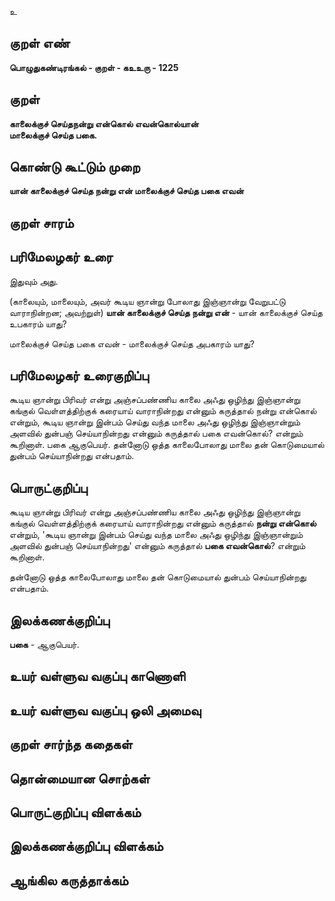 உ

## குறள் எண் 

**பொழுதுகண்டிரங்கல் - குறள் - கஉஉரு - 1225**

## குறள் 

**காலைக்குச் செய்தநன்று என்கொல் எவன்கொல்யான்  
மாலைக்குச் செய்த பகை.** 

## கொண்டு கூட்டும் முறை

**யான் காலைக்குச் செய்த நன்று என் மாலைக்குச் செய்த பகை எவன்**

## குறள் சாரம் 


## பரிமேலழகர் உரை

இதுவும் அது. 

(காலையும், மாலையும், அவர் கூடிய ஞான்று போலாது இஞ்ஞான்று வேறுபட்டு வாராநின்றன; அவற்றுள்) 
**யான் காலைக்குச் செய்த நன்று என்** - யான் காலைக்குச் செய்த உபகாரம் யாது? 

மாலைக்குச் செய்த பகை எவன் - மாலைக்குச் செய்த அபகாரம் யாது?

## பரிமேலழகர் உரைகுறிப்பு   

கூடிய ஞான்று பிரிவர் என்று அஞ்சப்பண்ணிய காலை அஃது ஒழிந்து இஞ்ஞான்று கங்குல் வெள்ளத்திற்குக் கரையாய் வாராநின்றது என்னும் கருத்தால் நன்று என்கொல் என்றும், கூடிய ஞான்று இன்பம் செய்து வந்த மாலை அஃது ஒழிந்து இஞ்ஞான்றும் அளவில் துன்பஞ் செய்யாநின்றது என்னும் கருத்தால் பகை எவன்கொல்? என்றும் கூறினாள். பகை ஆகுபெயர். தன்னோடு ஒத்த காலைபோலாது மாலை தன் கொடுமையால் துன்பம் செய்யாநின்றது என்பதாம்.

## பொருட்குறிப்பு 

கூடிய ஞான்று பிரிவர் என்று அஞ்சப்பண்ணிய காலை அஃது ஒழிந்து இஞ்ஞான்று கங்குல் வெள்ளத்திற்குக் கரையாய் வாராநின்றது என்னும் கருத்தால் **நன்று என்கொல்** என்றும், 'கூடிய ஞான்று இன்பம் செய்து வந்த மாலை அஃது ஒழிந்து இஞ்ஞான்றும் அளவில் துன்பஞ் செய்யாநின்றது' என்னும் கருத்தால் **பகை எவன்கொல்**? என்றும் கூறினாள்.

தன்னோடு ஒத்த காலைபோலாது மாலை தன் கொடுமையால் துன்பம் செய்யாநின்றது என்பதாம்.

## இலக்கணக்குறிப்பு  

**பகை** - ஆகுபெயர்.

## உயர் வள்ளுவ வகுப்பு காணொளி


## உயர் வள்ளுவ வகுப்பு ஒலி அமைவு 

 
## குறள் சார்ந்த கதைகள் 


## தொன்மையான சொற்கள்


## பொருட்குறிப்பு விளக்கம்


## இலக்கணக்குறிப்பு விளக்கம்


## ஆங்கில கருத்தாக்கம் 


